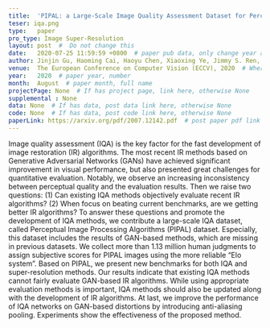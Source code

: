 ```yaml
---
title:  'PIPAL: a Large-Scale Image Quality Assessment Dataset for Perceptual Image Restoration'  #  Paper title, covered by ''
teser: iqa.png
type:   paper
pro_type: Image Super-Resolution
layout: post  #  Do not change this
date:   2020-07-25 11:59:59 +0800  # paper pub data, only change year and month according to this format
author: Jinjin Gu, Haoming Cai, Haoyu Chen, Xiaoxing Ye, Jimmy S. Ren, Chao Dong
venue:  The European Conference on Computer Vision (ECCV), 2020  # Where it be, ICCV and CVPR remove IEEE Conference on,
year:   2020  # paper year, number
month:  August  # paper month, full name
projectPage: None  # If has project page, link here, otherwise None
supplemental : None
data: None  # If has data, post data link here, otherwise None
code: None  # If has data, post code link here, otherwise None
paperLink: https://arxiv.org/pdf/2007.12142.pdf  # post paper pdf link here
---
```


Image quality assessment (IQA) is the key factor for the fast development of image restoration (IR) algorithms. The most recent IR methods based on Generative Adversarial Networks (GANs) have achieved significant improvement in visual performance, but also presented great challenges for quantitative evaluation. Notably, we observe an increasing inconsistency between perceptual quality and the evaluation results. Then
we raise two questions: (1) Can existing IQA methods objectively evaluate
recent IR algorithms? (2) When focus on beating current benchmarks,
are we getting better IR algorithms? To answer these questions and
promote the development of IQA methods, we contribute a large-scale IQA
dataset, called Perceptual Image Processing Algorithms (PIPAL) dataset.
Especially, this dataset includes the results of GAN-based methods, which
are missing in previous datasets. We collect more than 1.13 million human
judgments to assign subjective scores for PIPAL images using the more
reliable “Elo system”. Based on PIPAL, we present new benchmarks
for both IQA and super-resolution methods. Our results indicate that
existing IQA methods cannot fairly evaluate GAN-based IR algorithms.
While using appropriate evaluation methods is important, IQA methods
should also be updated along with the development of IR algorithms.
At last, we improve the performance of IQA networks on GAN-based
distortions by introducing anti-aliasing pooling. Experiments show the
effectiveness of the proposed method.